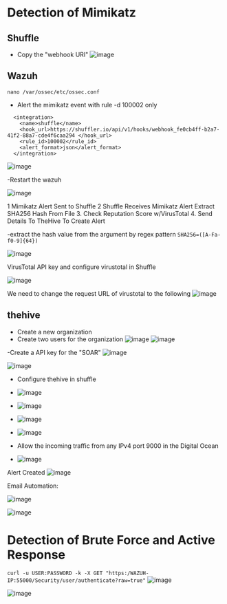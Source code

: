 # Detection of Mimikatz
## Shuffle
- Copy the "webhook URI" 
![image](https://github.com/leonlamsc/Wazuh-with-SOAR/assets/140391766/d636ca07-4eb5-45ae-b201-ee2b669b3947)




## Wazuh
`nano /var/ossec/etc/ossec.conf`
- Alert the mimikatz event with rule -d 100002 only
```
  <integration>
    <name>shuffle</name>
    <hook_url>https://shuffler.io/api/v1/hooks/webhook_fe0cb4ff-b2a7-41f2-88a7-cde4f6caa294 </hook_url>
    <rule_id>100002</rule_id>
    <alert_format>json</alert_format>
  </integration>
```
![image](https://github.com/leonlamsc/Wazuh-with-SOAR/assets/140391766/1909f3ef-0784-43b5-8b1e-fab1fc039ab1)


-Restart the wazuh

![image](https://github.com/leonlamsc/Wazuh-with-SOAR/assets/140391766/0967db9a-e7c4-49c3-aeec-1b4afdde7d03)

1 Mimikatz Alert Sent to Shuffle
2 Shuffle Receives Mimikatz Alert
Extract SHA256 Hash From File
3. Check Reputation Score w/VirusTotal
4. Send Details To TheHive To Create Alert

-extract the hash value from the argument by regex pattern
`SHA256=([A-Fa-f0-9]{64})` 

![image](https://github.com/leonlamsc/Wazuh-with-SOAR/assets/140391766/afdd5fcc-2769-4d22-a19f-d8253c0a1277)

VirusTotal API key and configure virustotal in Shuffle

![image](https://github.com/leonlamsc/Wazuh-with-SOAR/assets/140391766/3058d738-20b3-498e-8ed6-157f65beaec4)

We need to change the request URL of virustotal to the following
![image](https://github.com/leonlamsc/Wazuh-with-SOAR/assets/140391766/b65f6064-e48f-4f7b-a971-5100593277a2)



## thehive
- Create a new organization 
- Create two users for the organization
  ![image](https://github.com/leonlamsc/Wazuh-with-SOAR/assets/140391766/4632221a-1f4e-4fcb-9301-252fbcfa117a) ![image](https://github.com/leonlamsc/Wazuh-with-SOAR/assets/140391766/b82ebe9d-9c41-4dc7-8c77-944308b5734b)

-Create a API key for the "SOAR"
![image](https://github.com/leonlamsc/Wazuh-with-SOAR/assets/140391766/731ca882-9dff-4c38-bb48-3c3a23a06805)

![image](https://github.com/leonlamsc/Wazuh-with-SOAR/assets/140391766/14eaed6c-f473-4be7-9b58-3ef5ecf70ff8)

- Configure thehive in shuffle
- ![image](https://github.com/leonlamsc/Wazuh-with-SOAR/assets/140391766/860d08ab-0b0d-41dc-b4b7-8f3a79cee0c3)
- ![image](https://github.com/leonlamsc/Wazuh-with-SOAR/assets/140391766/ccfd3326-19a3-4c4a-9696-4ab58bbd2b9c)
- ![image](https://github.com/leonlamsc/Wazuh-with-SOAR/assets/140391766/4a6acbf0-12b7-47f6-855a-36508bc4a757)
- ![image](https://github.com/leonlamsc/Wazuh-with-SOAR/assets/140391766/0b3f1068-4324-4fb1-8d34-e266cb83fd19)

- Allow the incoming traffic from any IPv4 port 9000 in the Digital Ocean
- ![image](https://github.com/leonlamsc/Wazuh-with-SOAR/assets/140391766/74419b43-e516-4bca-b4ff-90679a0884be)

Alert Created
![image](https://github.com/leonlamsc/Wazuh-with-SOAR/assets/140391766/25bf2b66-f9fb-4f66-846a-864427bd3adf)


Email Automation:

![image](https://github.com/leonlamsc/Wazuh-with-SOAR/assets/140391766/25321a8e-fcd2-49e3-9284-2b0c7d9e7b50)


![image](https://github.com/leonlamsc/Wazuh-with-SOAR/assets/140391766/b65b6101-3d00-4c15-9c03-93bf39ff7b39)

# Detection of Brute Force and Active Response 
`curl -u USER:PASSWORD -k -X GET "https:/WAZUH-IP:55000/Security/user/authenticate?raw=true"`
![image](https://github.com/leonlamsc/Wazuh-with-SOAR/assets/140391766/0a91f713-095a-4aaf-8e5d-31604e34f45d)

![image](https://github.com/leonlamsc/Wazuh-with-SOAR/assets/140391766/196c3218-b664-4967-b66e-8f128132ab4a)


